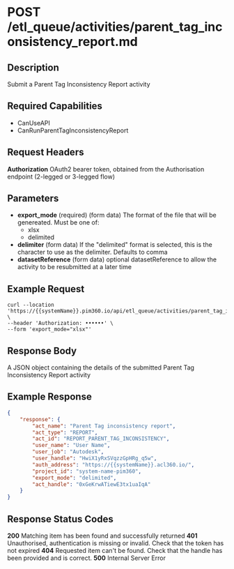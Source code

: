 # POST /etl_queue/activities/parent_tag_inconsistency_report.md

## Description
Submit a Parent Tag Inconsistency Report activity

## Required Capabilities
* CanUseAPI
* CanRunParentTagInconsistencyReport
## Request Headers

**Authorization** OAuth2 bearer token, obtained from the Authorisation endpoint (2-legged or 3-legged flow)

## Parameters
* **export_mode** (required) (form data) The format of the file that will be genereated. Must be one of:
    * xlsx
    * delimited
* **delimiter** (form data) If the "delimited" format is selected, this is the character to use as the delimiter. Defaults to comma
* **datasetReference** (form data) optional datasetReference to allow the activity to be resubmitted at a later time

## Example Request
```
curl --location 'https://{{systemName}}.pim360.io/api/etl_queue/activities/parent_tag_inconsistency_report' \
--header 'Authorization: ••••••' \
--form 'export_mode="xlsx"'
```

## Response Body
A JSON object containing the details of the submitted Parent Tag Inconsistency Report activity

## Example Response
```JSON
{
    "response": {
        "act_name": "Parent Tag inconsistency report",
        "act_type": "REPORT",
        "act_id": "REPORT_PARENT_TAG_INCONSISTENCY",
        "user_name": "User Name",
        "user_job": "Autodesk",
        "user_handle": "HwiX1yRxSVqzzGpHRg_q5w",
        "auth_address": "https://{{systemName}}.acl360.io/",
        "project_id": "system-name-pim360",
        "export_mode": "delimited",
        "act_handle": "0xGeKrwATiewE3tx1uaIqA"
    }
}
```

## Response Status Codes
**200** Matching item has been found and successfully returned
**401** Unauthorised, authentication is missing or invalid. Check that the token has not expired
**404** Requested item can't be found. Check that the handle has been provided and is correct.
**500** Internal Server Error


